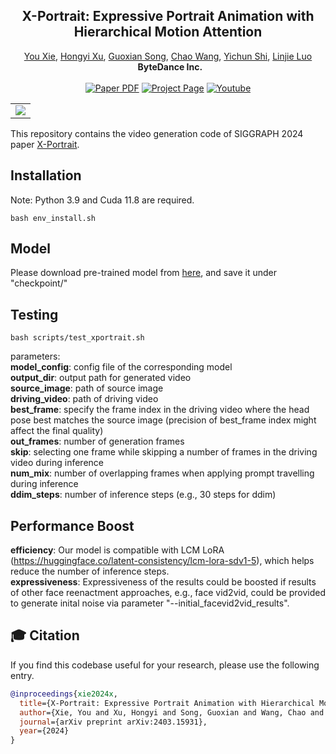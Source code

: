 <!-- # magic-edit.github.io -->

<p align="center">

  <h2 align="center">X-Portrait: Expressive Portrait Animation with Hierarchical Motion Attention</h2>
  <p align="center">
                <a href="https://scholar.google.com/citations?user=FV0eXhQAAAAJ&hl=en">You Xie</a>,
                <a href="https://hongyixu37.github.io/homepage/">Hongyi Xu</a>,
                <a href="https://guoxiansong.github.io/homepage/index.html">Guoxian Song</a>,
                <a href="https://chaowang.info/">Chao Wang</a>,
                <a href="https://seasonsh.github.io/">Yichun Shi</a>,
                <a href="http://linjieluo.com/">Linjie Luo</a>
    <br>
    <b>&nbsp;  ByteDance Inc. </b>
    <br>
    <br>
        <a href="https://arxiv.org/abs/2403.15931"><img src='https://img.shields.io/badge/arXiv-X--Portrait-red' alt='Paper PDF'></a>
        <a href='https://byteaigc.github.io/x-portrait/'><img src='https://img.shields.io/badge/Project_Page-X--Portrait-green' alt='Project Page'></a>
        <a href='https://youtu.be/VGxt5XghRdw'>
        <img src='https://img.shields.io/badge/YouTube-X--Portrait-rgb(255, 0, 0)' alt='Youtube'></a>
    <br>
  </p>
  
  <table align="center">
    <tr>
    <td>
      <img src="assets/teaser/teaser.png">
    </td>
    </tr>
  </table>

This repository contains the video generation code of SIGGRAPH 2024 paper [X-Portrait](https://arxiv.org/pdf/2403.15931). 

## Installation
Note: Python 3.9 and Cuda 11.8 are required.
```shell
bash env_install.sh
```

## Model
Please download pre-trained model from [here](https://drive.google.com/drive/folders/1Bq0n-w1VT5l99CoaVg02hFpqE5eGLo9O?usp=sharing), and save it under "checkpoint/"

## Testing
```shell
bash scripts/test_xportrait.sh
```
parameters:  
**model_config**: config file of the corresponding model  
**output_dir**: output path for generated video  
**source_image**: path of source image  
**driving_video**: path of driving video  
**best_frame**: specify the frame index in the driving video where the head pose best matches the source image (precision of best_frame index might affect the final quality)  
**out_frames**: number of generation frames  
**skip**: selecting one frame while skipping a number of frames in the driving video during inference  
**num_mix**: number of overlapping frames when applying prompt travelling during inference  
**ddim_steps**: number of inference steps (e.g., 30 steps for ddim)     

## Performance Boost
**efficiency**: Our model is compatible with LCM LoRA (https://huggingface.co/latent-consistency/lcm-lora-sdv1-5), which helps reduce the number of inference steps.  
**expressiveness**: Expressiveness of the results could be boosted if results of other face reenactment approaches, e.g., face vid2vid, could be provided to generate inital noise via parameter "--initial_facevid2vid_results".  

## 🎓 Citation
If you find this codebase useful for your research, please use the following entry.
```BibTeX
@inproceedings{xie2024x,
  title={X-Portrait: Expressive Portrait Animation with Hierarchical Motion Attention},
  author={Xie, You and Xu, Hongyi and Song, Guoxian and Wang, Chao and Shi, Yichun and Luo, Linjie},
  journal={arXiv preprint arXiv:2403.15931},
  year={2024}
}
```
